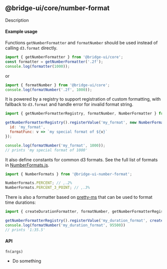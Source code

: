 <!--
Licensed to the Apache Software Foundation (ASF) under one
or more contributor license agreements.  See the NOTICE file
distributed with this work for additional information
regarding copyright ownership.  The ASF licenses this file
to you under the Apache License, Version 2.0 (the
"License"); you may not use this file except in compliance
with the License.  You may obtain a copy of the License at

  http://www.apache.org/licenses/LICENSE-2.0

Unless required by applicable law or agreed to in writing,
software distributed under the License is distributed on an
"AS IS" BASIS, WITHOUT WARRANTIES OR CONDITIONS OF ANY
KIND, either express or implied.  See the License for the
specific language governing permissions and limitations
under the License.
-->

## @bridge-ui/core/number-format

Description

#### Example usage

Functions `getNumberFormatter` and `formatNumber` should be used instead of calling `d3.format`
directly.

```js
import { getNumberFormatter } from '@bridge-ui/core';
const formatter = getNumberFormatter('.2f');
console.log(formatter(1000));
```

or

```js
import { formatNumber } from '@bridge-ui/core';
console.log(formatNumber('.2f', 1000));
```

It is powered by a registry to support registration of custom formatting, with fallback to
`d3.format` and handle error for invalid format string.

```js
import { getNumberFormatterRegistry, formatNumber, NumberFormatter } from '@bridge-ui/core';

getNumberFormatterRegistry().registerValue('my_format', new NumberFormatter({
  id: 'my_format',
  formatFunc: v => `my special format of ${v}`
});

console.log(formatNumber('my_format', 1000));
// prints 'my special format of 1000'
```

It also define constants for common d3 formats. See the full list of formats in
[NumberFormats.js](https://github.com/apache-bridge/bridge-ui/blob/master/packages/bridge-ui-number-format/src/NumberFormats.js).

```js
import { NumberFormats } from '@bridge-ui-number-format';

NumberFormats.PERCENT; // ,.2%
NumberFormats.PERCENT_3_POINT; // ,.3%
```

There is also a formatter based on [pretty-ms](https://www.npmjs.com/package/pretty-ms) that can be
used to format time durations:

```js
import { createDurationFormatter, formatNumber, getNumberFormatterRegistry } from from '@bridge-ui-number-format';

getNumberFormatterRegistry().registerValue('my_duration_format', createDurationFormatter({ colonNotation: true });
console.log(formatNumber('my_duration_format', 95500))
// prints '1:35.5'
```

#### API

`fn(args)`

- Do something
